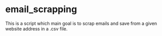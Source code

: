 # email_scrapping

This is a script which main goal is to scrap emails and save from a given website address in a .csv file.
